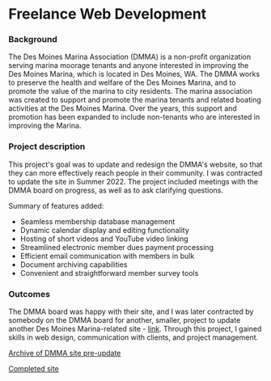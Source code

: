 # Freelance Web Development

### Background
The Des Moines Marina Association (DMMA) is a non-profit organization serving marina moorage tenants and anyone interested in 
improving the Des Moines Marina, which is located in Des Moines, WA. The DMMA works to preserve the health and welfare of the 
Des Moines Marina, and to promote the value of the marina to city residents. The marina association was created to support 
and promote the marina tenants and related boating activities at the Des Moines Marina. Over the years, this support 
and promotion has been expanded to include non-tenants who are interested in improving the Marina.

### Project description
This project's goal was to update and redesign the DMMA's website, so that they can more effectively reach people in their 
community. I was contracted to update the site in Summer 2022. The project included meetings with the DMMA board on progress, 
as well as to ask clarifying questions. 

Summary of features added:
* Seamless membership database management
* Dynamic calendar display and editing functionality
* Hosting of short videos and YouTube video linking
* Streamlined electronic member dues payment processing
* Efficient email communication with members in bulk
* Document archiving capabilities
* Convenient and straightforward member survey tools

### Outcomes
The DMMA board was happy with their site, and I was later contracted by somebody on the DMMA board for another, smaller, 
project to update another Des Moines Marina-related site - [link](https://www.desmoinesmarinawatch.com/). Through this project,
I gained skills in web design, communication with clients, and project management.

<p>
  <a href="http://web.archive.org/web/20220520024813/https://www.dmmaonline.org/" target="_blank">Archive of DMMA site pre-update</a>
</p>
<p>
  <a href="https://www.dmmaonline.org/" target="_blank">Completed site</a>
</p>
